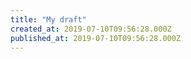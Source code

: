 ```yaml
---
title: "My draft"
created_at: 2019-07-10T09:56:28.000Z
published_at: 2019-07-10T09:56:28.000Z
---
```


